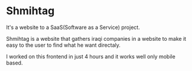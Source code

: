 # Shmihtag

It's a website to a SaaS(Software as a Service) project.

Shmihtag is a website that gathers iraqi companies in a website to make it easy to the user to find what he want directaly.

I worked on this frontend in just 4 hours and it works well only mobile based.
